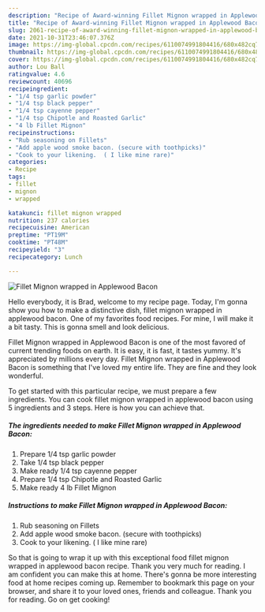 ```yaml
---
description: "Recipe of Award-winning Fillet Mignon wrapped in Applewood Bacon"
title: "Recipe of Award-winning Fillet Mignon wrapped in Applewood Bacon"
slug: 2061-recipe-of-award-winning-fillet-mignon-wrapped-in-applewood-bacon
date: 2021-10-31T23:46:07.376Z
image: https://img-global.cpcdn.com/recipes/6110074991804416/680x482cq70/fillet-mignon-wrapped-in-applewood-bacon-recipe-main-photo.jpg
thumbnail: https://img-global.cpcdn.com/recipes/6110074991804416/680x482cq70/fillet-mignon-wrapped-in-applewood-bacon-recipe-main-photo.jpg
cover: https://img-global.cpcdn.com/recipes/6110074991804416/680x482cq70/fillet-mignon-wrapped-in-applewood-bacon-recipe-main-photo.jpg
author: Lou Ball
ratingvalue: 4.6
reviewcount: 40696
recipeingredient:
- "1/4 tsp garlic powder"
- "1/4 tsp black pepper"
- "1/4 tsp cayenne pepper"
- "1/4 tsp Chipotle and Roasted Garlic"
- "4 lb Fillet Mignon"
recipeinstructions:
- "Rub seasoning on Fillets"
- "Add apple wood smoke bacon. (secure with toothpicks)"
- "Cook to your likening.  ( I like mine rare)"
categories:
- Recipe
tags:
- fillet
- mignon
- wrapped

katakunci: fillet mignon wrapped 
nutrition: 237 calories
recipecuisine: American
preptime: "PT19M"
cooktime: "PT48M"
recipeyield: "3"
recipecategory: Lunch

---
```



![Fillet Mignon wrapped in Applewood Bacon](https://img-global.cpcdn.com/recipes/6110074991804416/680x482cq70/fillet-mignon-wrapped-in-applewood-bacon-recipe-main-photo.jpg)

Hello everybody, it is Brad, welcome to my recipe page. Today, I'm gonna show you how to make a distinctive dish, fillet mignon wrapped in applewood bacon. One of my favorites food recipes. For mine, I will make it a bit tasty. This is gonna smell and look delicious.

Fillet Mignon wrapped in Applewood Bacon is one of the most favored of current trending foods on earth. It is easy, it is fast, it tastes yummy. It's appreciated by millions every day. Fillet Mignon wrapped in Applewood Bacon is something that I've loved my entire life. They are fine and they look wonderful.




To get started with this particular recipe, we must prepare a few ingredients. You can cook fillet mignon wrapped in applewood bacon using 5 ingredients and 3 steps. Here is how you can achieve that.

<!--inarticleads1-->

##### The ingredients needed to make Fillet Mignon wrapped in Applewood Bacon:

1. Prepare 1/4 tsp garlic powder
1. Take 1/4 tsp black pepper
1. Make ready 1/4 tsp cayenne pepper
1. Prepare 1/4 tsp Chipotle and Roasted Garlic
1. Make ready 4 lb Fillet Mignon




<!--inarticleads2-->

##### Instructions to make Fillet Mignon wrapped in Applewood Bacon:

1. Rub seasoning on Fillets
1. Add apple wood smoke bacon. (secure with toothpicks)
1. Cook to your likening.  ( I like mine rare)




So that is going to wrap it up with this exceptional food fillet mignon wrapped in applewood bacon recipe. Thank you very much for reading. I am confident you can make this at home. There's gonna be more interesting food at home recipes coming up. Remember to bookmark this page on your browser, and share it to your loved ones, friends and colleague. Thank you for reading. Go on get cooking!
